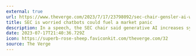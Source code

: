 ```yaml
---
external: true
url: https://www.theverge.com/2023/7/17/23798092/sec-chair-gensler-ai-will-impact-financial-markets
title: SEC is worried chatbots could fuel a market panic
description: In a speech, the SEC chair said generative AI increases systemic risks.
date: 2023-07-17T21:40:36.729Z
icon: https://superb-rose-sheep.faviconkit.com/theverge.com/32
source: The Verge
---
```

